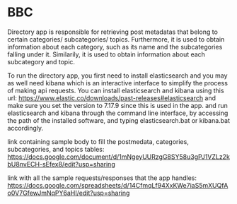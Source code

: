 # BBC

Directory app is responsible for retrieving post metadatas that belong to certain categories/ subcategories/ topics. 
Furthermore, it is used to obtain information about each category, such as its name and the subcategories falling under it. 
Similarily, it is used to obtain information about each subcategory and topic. 

To run the directory app, you first need to install elasticsearch and you may as well need kibana which is an interactive interface to simplify the process of making api requests.
You can install elasticsearch and kibana using this url: https://www.elastic.co/downloads/past-releases#elasticsearch and make sure you set the version to 7.17.9 since this is used in the app. 
and run elasticsearch and kibana through the command line interface, by accessing the path of the installed software, and typing elasticsearch.bat or kibana.bat accordingly. 

link containing sample body to fill the postmedata, categories, subcategories, and topics tables: 
https://docs.google.com/document/d/1mNgeyUURzgG8SY58u3gPJ1VZLz2kbU8nvECH-sEfex8/edit?usp=sharing

link with all the sample requests/responses that the app handles: 
https://docs.google.com/spreadsheets/d/14CfmqLf94XxKWe7iaS5mXUQfAo0V7GfewJmNqPY6aHI/edit?usp=sharing

